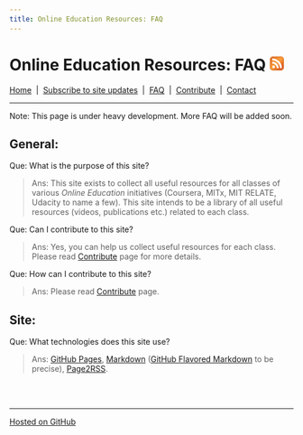 ```yaml
---
title: Online Education Resources: FAQ
---
```


# Online Education Resources: FAQ <a href="http://page2rss.com/rss/ec1509a056039fcf7fa3a3ff2aa8b22b"><img src="https://github.com/amberj/online-edu-resources/raw/gh-pages/feed-icon.png" alt="RSS Feed" /></a>
[Home](http://amberj.github.com/online-edu-resources/ "Online Educational Resources: Home") &nbsp;|&nbsp; [Subscribe to site updates](http://amberj.github.com/online-edu-resources/subscribe.html "Online Educational Resources: Subscribe to site updates") &nbsp;|&nbsp; [FAQ](http://amberj.github.com/online-edu-resources/faq.html "Online Educational Resources: FAQ") &nbsp;|&nbsp; [Contribute](http://amberj.github.com/online-edu-resources/contribute.html "Online Educational Reqources: Contribute") &nbsp;|&nbsp; [Contact](http://amberj.github.com/online-edu-resources/contact.html "Online Educational Resources: Contact")<br />

<hr />

Note: This page is under heavy development. More FAQ will be added soon.

## General:
Que: What is the purpose of this site?
> Ans: This site exists to collect all useful resources for all classes of various _Online Education_ initiatives (Coursera, MITx, MIT RELATE, Udacity to name a few). This site intends to be a library of all useful resources (videos, publications etc.) related to each class. 

Que: Can I contribute to this site?
> Ans: Yes, you can help us collect useful resources for each class. Please read [Contribute](http://amberj.github.com/online-edu-resources/contribute.html "Contribute") page for more details.

Que: How can I contribute to this site?
> Ans: Please read [Contribute](http://amberj.github.com/online-edu-resources/contribute.html "Contribute") page.

## Site:
Que: What technologies does this site use?
> Ans: [GitHub Pages](http://pages.github.com/ "GitHub Pages"), [Markdown](http://daringfireball.net/projects/markdown/ "Markdown") ([GitHub Flavored Markdown](http://github.github.com/github-flavored-markdown/ "GitHub Flavored Markdown") to be precise), [Page2RSS](http://page2rss.com/ "Page2RSS").

<br /><br />
<hr />

[Hosted on GitHub](https://github.com/amberj/online-edu-resources "online-edu-resources on GitHub")
